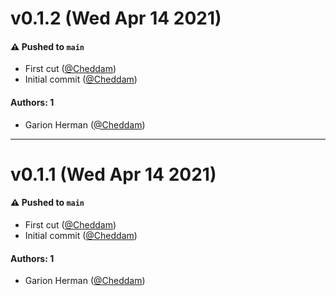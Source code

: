 # v0.1.2 (Wed Apr 14 2021)

#### ⚠️ Pushed to `main`

- First cut ([@Cheddam](https://github.com/Cheddam))
- Initial commit ([@Cheddam](https://github.com/Cheddam))

#### Authors: 1

- Garion Herman ([@Cheddam](https://github.com/Cheddam))

---

# v0.1.1 (Wed Apr 14 2021)

#### ⚠️ Pushed to `main`

- First cut ([@Cheddam](https://github.com/Cheddam))
- Initial commit ([@Cheddam](https://github.com/Cheddam))

#### Authors: 1

- Garion Herman ([@Cheddam](https://github.com/Cheddam))
